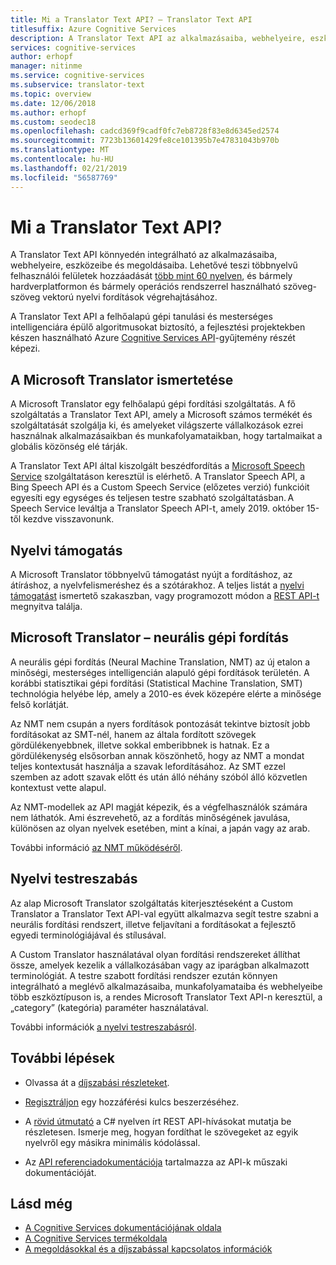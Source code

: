 ```yaml
---
title: Mi a Translator Text API? – Translator Text API
titlesuffix: Azure Cognitive Services
description: A Translator Text API az alkalmazásaiba, webhelyeire, eszközeibe és egyéb megoldásaiba való integrálásával többnyelvű felhasználói felületeket hozhat létre.
services: cognitive-services
author: erhopf
manager: nitinme
ms.service: cognitive-services
ms.subservice: translator-text
ms.topic: overview
ms.date: 12/06/2018
ms.author: erhopf
ms.custom: seodec18
ms.openlocfilehash: cadcd369f9cadf0fc7eb8728f83e8d6345ed2574
ms.sourcegitcommit: 7723b13601429fe8ce101395b7e47831043b970b
ms.translationtype: MT
ms.contentlocale: hu-HU
ms.lasthandoff: 02/21/2019
ms.locfileid: "56587769"
---
```

# <a name="what-is-translator-text-api"></a>Mi a Translator Text API?

A Translator Text API könnyedén integrálható az alkalmazásaiba, webhelyeire, eszközeibe és megoldásaiba. Lehetővé teszi többnyelvű felhasználói felületek hozzáadását [több mint 60 nyelven](languages.md), és bármely hardverplatformon és bármely operációs rendszerrel használható szöveg-szöveg vektorú nyelvi fordítások végrehajtásához.

A Translator Text API a felhőalapú gépi tanulási és mesterséges intelligenciára épülő algoritmusokat biztosító, a fejlesztési projektekben készen használható Azure [Cognitive Services API](https://docs.microsoft.com/azure/#pivot=products&panel=ai)-gyűjtemény részét képezi.

## <a name="about-microsoft-translator"></a>A Microsoft Translator ismertetése

A Microsoft Translator egy felhőalapú gépi fordítási szolgáltatás. A fő szolgáltatás a Translator Text API, amely a Microsoft számos termékét és szolgáltatását szolgálja ki, és amelyeket világszerte vállalkozások ezrei használnak alkalmazásaikban és munkafolyamataikban, hogy tartalmaikat a globális közönség elé tárják.

A Translator Text API által kiszolgált beszédfordítás a [Microsoft Speech Service](https://docs.microsoft.com/azure/cognitive-services/speech-service/) szolgáltatáson keresztül is elérhető. A Translator Speech API, a Bing Speech API és a Custom Speech Service (előzetes verzió) funkcióit egyesíti egy egységes és teljesen testre szabható szolgáltatásban. A Speech Service leváltja a Translator Speech API-t, amely 2019. október 15-től kezdve visszavonunk.

## <a name="language-support"></a>Nyelvi támogatás

A Microsoft Translator többnyelvű támogatást nyújt a fordításhoz, az átíráshoz, a nyelvfelismeréshez és a szótárakhoz. A teljes listát a [nyelvi támogatást](language-support.md) ismertető szakaszban, vagy programozott módon a [REST API-t](https://docs.microsoft.com/azure/cognitive-services/translator/reference/v3-0-languages) megnyitva találja.  

## <a name="microsoft-translator-neural-machine-translation"></a>Microsoft Translator – neurális gépi fordítás

A neurális gépi fordítás (Neural Machine Translation, NMT) az új etalon a minőségi, mesterséges intelligencián alapuló gépi fordítások területén. A korábbi statisztikai gépi fordítási (Statistical Machine Translation, SMT) technológia helyébe lép, amely a 2010-es évek közepére elérte a minősége felső korlátját.

Az NMT nem csupán a nyers fordítások pontozását tekintve biztosít jobb fordításokat az SMT-nél, hanem az általa fordított szövegek gördülékenyebbnek, illetve sokkal emberibbnek is hatnak. Ez a gördülékenység elsősorban annak köszönhető, hogy az NMT a mondat teljes kontextusát használja a szavak lefordításához. Az SMT ezzel szemben az adott szavak előtt és után álló néhány szóból álló közvetlen kontextust vette alapul.

Az NMT-modellek az API magját képezik, és a végfelhasználók számára nem láthatók. Ami észrevehető, az a fordítás minőségének javulása, különösen az olyan nyelvek esetében, mint a kínai, a japán vagy az arab.

További információ [az NMT működéséről](https://www.microsoft.com/en-us/translator/mt.aspx#nnt).

## <a name="language-customization"></a>Nyelvi testreszabás

Az alap Microsoft Translator szolgáltatás kiterjesztéseként a Custom Translator a Translator Text API-val együtt alkalmazva segít testre szabni a neurális fordítási rendszert, illetve feljavítani a fordításokat a fejlesztő egyedi terminológiájával és stílusával.

A Custom Translator használatával olyan fordítási rendszereket állíthat össze, amelyek kezelik a vállalkozásában vagy az iparágban alkalmazott terminológiát. A testre szabott fordítási rendszer ezután könnyen integrálható a meglévő alkalmazásaiba, munkafolyamataiba és webhelyeibe több eszköztípuson is, a rendes Microsoft Translator Text API-n keresztül, a „category” (kategória) paraméter használatával.

További információk [a nyelvi testreszabásról](customization.md).

## <a name="next-steps"></a>További lépések

- Olvassa át a [díjszabási részleteket](https://azure.microsoft.com/pricing/details/cognitive-services/translator-text-api/).

- [Regisztráljon](translator-text-how-to-signup.md) egy hozzáférési kulcs beszerzéséhez.

- A [rövid útmutató](quickstarts/csharp.md) a C# nyelven írt REST API-hívásokat mutatja be részletesen. Ismerje meg, hogyan fordíthat le szövegeket az egyik nyelvről egy másikra minimális kódolással.

- Az [API referenciadokumentációja](https://docs.microsoft.com/azure/cognitive-services/Translator/reference/v3-0-reference) tartalmazza az API-k műszaki dokumentációját.

## <a name="see-also"></a>Lásd még

- [A Cognitive Services dokumentációjának oldala](https://docs.microsoft.com/azure/#pivot=products&panel=ai)
- [A Cognitive Services termékoldala](https://azure.microsoft.com/services/cognitive-services/)
- [A megoldásokkal és a díjszabással kapcsolatos információk](https://www.microsoft.com/en-us/translator/default.aspx)
